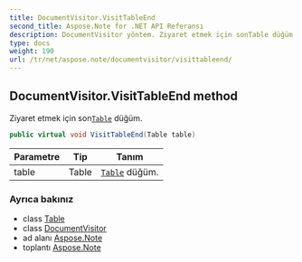 ```yaml
---
title: DocumentVisitor.VisitTableEnd
second_title: Aspose.Note for .NET API Referansı
description: DocumentVisitor yöntem. Ziyaret etmek için sonTable düğüm.
type: docs
weight: 190
url: /tr/net/aspose.note/documentvisitor/visittableend/
---
```

## DocumentVisitor.VisitTableEnd method

Ziyaret etmek için son[`Table`](../../table/) düğüm.

```csharp
public virtual void VisitTableEnd(Table table)
```

| Parametre | Tip | Tanım |
| --- | --- | --- |
| table | Table | [`Table`](../../table/) düğüm. |

### Ayrıca bakınız

* class [Table](../../table/)
* class [DocumentVisitor](../)
* ad alanı [Aspose.Note](../../documentvisitor/)
* toplantı [Aspose.Note](../../../)


